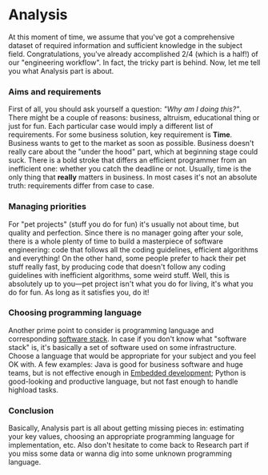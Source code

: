 # Analysis

At this moment of time, we assume that you've got a comprehensive dataset of required information and sufficient knowledge in the subject field. Congratulations, you've already accomplished 2/4 (which is a half!) of our "engineering workflow". In fact, the tricky part is behind. Now, let me tell you what Analysis part is about.

### Aims and requirements
First of all, you should ask yourself a question: *"Why am I doing this?"*. There might be a couple of reasons: business, altruism, educational thing or just for fun. Each particular case would imply a different list of requirements. For some business solution, key requirement is **Time**. Business wants to get to the market as soon as possible. Business doesn't really care about the "under the hood" part, which at beginning stage could suck. There is a bold stroke that differs an efficient programmer from an inefficient one: whether you catch the deadline or not. Usually, time is the only thing that **really** matters in business. In most cases it's not an absolute truth: requirements differ from case to case.

### Managing priorities
For "pet projects" (stuff you do for fun) it's usually not about time, but quality and perfection. Since there is no manager going after your sole, there is a whole plenty of time to build a masterpiece of software engineering: code that follows all the coding guidelines, efficient algorithms and everything! On the other hand, some people prefer to hack their pet stuff really fast, by producing code that doesn't follow any coding guidelines with inefficient algorithms, some weird stuff. Well, this is absolutely up to you—pet project isn't what you do for living, it's what you do for fun. As long as it satisfies you, do it!

### Choosing programming language
Another prime point to consider is programming language and corresponding [software stack](https://en.wikipedia.org/wiki/Solution_stack). In case if you don't know what "software stack" is, it's basically a set of software used on some infrastructure. Choose a language that would be appropriate for your subject and you feel OK with. A few examples: Java is good for business software and huge teams, but is not effective enough in [Embedded development](https://en.wikipedia.org/wiki/Embedded_software); Python is good-looking and productive language, but not fast enough to handle highload tasks.

### Conclusion
Basically, Analysis part is all about getting missing pieces in: estimating your key values, choosing an appropriate programming language for implementation, etc. Also don't hesitate to come back to Research part if you miss some data or wanna dig into some unknown programming language.

